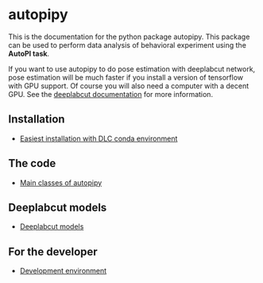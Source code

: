 # autopipy

This is the documentation for the python package autopipy. This package can be used to perform data analysis of behavioral experiment using the **AutoPI task**.

If you want to use autopipy to do pose estimation with deeplabcut network, pose estimation will be much faster if you install a version of tensorflow with GPU support. Of course you will also need a computer with a decent GPU. See the [deeplabcut documentation](https://github.com/DeepLabCut/DeepLabCut) for more information.

## Installation

* [Easiest installation with DLC conda environment](easy_install.md)

## The code

* [Main classes of autopipy](main_classes.md)

## Deeplabcut models

* [Deeplabcut models](dlc_models.md)

## For the developer

* [Development environment](develop.md)
